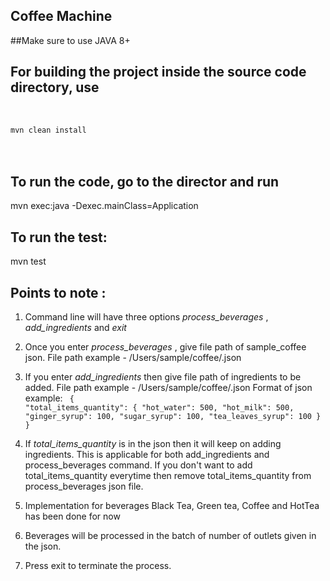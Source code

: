 Coffee Machine
------------------
##Make sure to use JAVA 8+

## For building the project inside the source code directory, use
</br>
<code>
mvn clean install
</code>
<br></br>

## To run the code, go to the director and run
mvn exec:java -Dexec.mainClass=Application


## To run the test:
mvn test 


## Points to note :
1) Command line will have three options *process_beverages* , *add_ingredients* and *exit*
2) Once you enter *process_beverages* , give file path of sample_coffee json. File path example - /Users/sample/coffee/<filename>.json
3) If you enter *add_ingredients* then give file path of ingredients to be added. File path example - /Users/sample/coffee/<filename>.json
    Format of json example:
     <code>
         {
        "total_items_quantity": {
        "hot_water": 500,
        "hot_milk": 500,
        "ginger_syrup": 100,
         "sugar_syrup": 100,
        "tea_leaves_syrup": 100
        }
    }
     </code>
    
4) If *total_items_quantity* is in the json then it will keep on adding ingredients. This is applicable for both add_ingredients and process_beverages command.
If you don't want to add total_items_quantity everytime then remove total_items_quantity from process_beverages json file.
5) Implementation for beverages Black Tea, Green tea, Coffee and HotTea has been done for now
6) Beverages will be processed in the batch of number of outlets given in the json.
7) Press exit to terminate the process.
   
